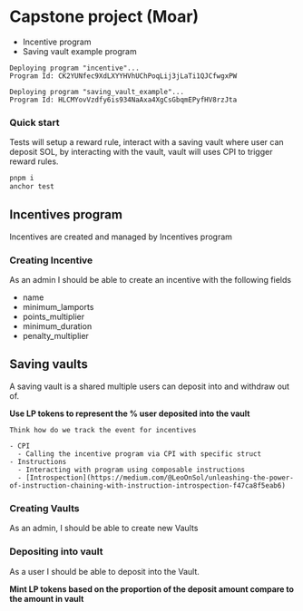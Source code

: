 # Capstone project (Moar)

- Incentive program
- Saving vault example program

```
Deploying program "incentive"...
Program Id: CK2YUNfec9XdLXYYHVhUChPoqLij3jLaTi1QJCfwgxPW

Deploying program "saving_vault_example"...
Program Id: HLCMYovVzdfy6is934NaAxa4XgCsGbqmEPyfHV8rzJta
```

### Quick start

Tests will setup a reward rule, interact with a saving vault where user can deposit SOL, by interacting with the vault, vault will uses CPI to trigger reward rules.

```sh
pnpm i
anchor test
```

## Incentives program

Incentives are created and managed by Incentives program

### Creating Incentive

As an admin I should be able to create an incentive with the following fields

- name
- minimum_lamports
- points_multiplier
- minimum_duration
- penalty_multiplier


## Saving vaults

A saving vault is a shared multiple users can deposit into and withdraw out of.

**Use LP tokens to represent the % user deposited into the vault**

```
Think how do we track the event for incentives

- CPI
  - Calling the incentive program via CPI with specific struct
- Instructions
  - Interacting with program using composable instructions
  - [Introspection](https://medium.com/@LeoOnSol/unleashing-the-power-of-instruction-chaining-with-instruction-introspection-f47ca8f5eab6) 
```

### Creating Vaults

As an admin, I should be able to create new Vaults

### Depositing into vault

As a user I should be able to deposit into the Vault.

**Mint LP tokens based on the proportion of the deposit amount compare to the amount in vault**
